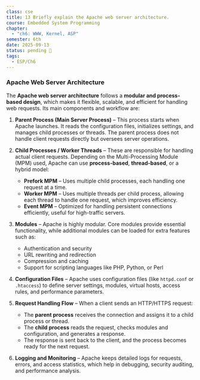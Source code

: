 ```yaml
---
class: cse
title: 13 Briefly explain the Apache web server architecture.
course: Embedded System Programming
chapter:
  - "ch6: WWW, Kernel, ASP"
semester: 6th
date: 2025-09-13
status: pending 🛑
tags:
  - ESP/Ch6
---
```

### Apache Web Server Architecture

The **Apache web server architecture** follows a **modular and process-based design**, which makes it flexible, scalable, and efficient for handling web requests. Its main components and workflow are:

1. **Parent Process (Main Server Process)** – This process starts when Apache launches. It reads the configuration files, initializes settings, and manages child processes or threads. The parent process does not handle client requests directly but oversees server operations.
    
2. **Child Processes / Worker Threads** – These are responsible for handling actual client requests. Depending on the Multi-Processing Module (MPM) used, Apache can use **process-based**, **thread-based**, or a hybrid model:    
    - **Prefork MPM** – Uses multiple child processes, each handling one request at a time.  
    - **Worker MPM** – Uses multiple threads per child process, allowing each thread to handle one request, which improves efficiency.        
    - **Event MPM** – Optimized for handling persistent connections efficiently, useful for high-traffic servers.
        
3. **Modules** – Apache is highly modular. Core modules provide essential functionality, while additional modules can be loaded for extra features such as:    
    - Authentication and security        
    - URL rewriting and redirection        
    - Compression and caching        
    - Support for scripting languages like PHP, Python, or Perl
        
4. **Configuration Files** – Apache uses configuration files (like `httpd.conf` or `.htaccess`) to define server settings, modules, virtual hosts, access rules, and performance parameters.
    
5. **Request Handling Flow** – When a client sends an HTTP/HTTPS request:    
    - The **parent process** receives the connection and assigns it to a child process or thread.        
    - The **child process** reads the request, checks modules and configuration, and generates a response.        
    - The response is sent back to the client, and the process becomes ready for the next request.
        
6. **Logging and Monitoring** – Apache keeps detailed logs for requests, errors, and access statistics, which help in debugging, security auditing, and performance analysis.